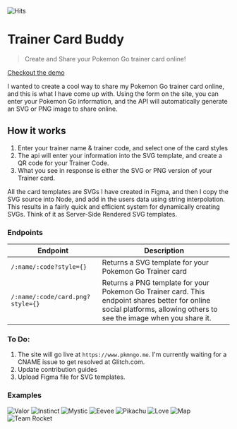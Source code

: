 ![Hits](https://hitcounter.pythonanywhere.com/count/tag.svg?url=https%3A%2F%2Fgithub.com%2Fimmannino%2Fpkmngo.me)

# Trainer Card Buddy

> Create and Share your Pokemon Go trainer card online!

[Checkout the demo](https://www.pkmngo.me/demo)

I wanted to create a cool way to share my Pokemon Go trainer card online, and this is what I have come up with. Using the form on the site, you can enter your Pokemon Go information, and the API will automatically generate an SVG or PNG image to share online.

## How it works
1. Enter your trainer name & trainer code, and select one of the card styles
2. The api will enter your information into the SVG template, and create a QR code for your Trainer Code.
3. What you see in response is either the SVG or PNG version of your Trainer card.

All the card templates are SVGs I have created in Figma, and then I copy the SVG source into Node, and add in the users data using string interpolation. This results in a fairly quick and efficient system for dynamically creating SVGs. Think of it as Server-Side Rendered SVG templates.

### Endpoints
| Endpoint | Description |
| -------- | ----------- |
| `/:name/:code?style={}` | Returns a SVG template for your Pokemon Go Trainer card |
| `/:name/:code/card.png?style={}` | Returns a PNG template for your Pokemon Go Trainer card. This endpoint shares better for online social platforms, allowing others to see the image when you share it. |


### To Do:

1. The site will go live at `https://www.pkmngo.me`. I'm currently waiting for a CNAME issue to get resolved at Glitch.com.
2. Update contribution guides
3. Upload Figma file for SVG templates.


### Examples
![Valor](https://www.pkmngo.me/Valor/0414-5988-7356/card.svg?style=valor)
![Instinct](https://www.pkmngo.me/Instinct/0414-5988-7356/card.svg?style=instinct)
![Mystic](https://www.pkmngo.me/Mystic/0414-5988-7356/card.svg?style=mystic)
![Eevee](https://www.pkmngo.me/Eevee/0414-5988-7356/card.svg?style=eevee)
![Pikachu](https://www.pkmngo.me/Pikachu/0414-5988-7356/card.svg?style=pikachu)
![Love](https://www.pkmngo.me/Love/0414-5988-7356/card.svg?style=love)
![Map](https://www.pkmngo.me/Map/0414-5988-7356/card.svg?style=map)
![Team Rocket](https://www.pkmngo.me/Team%20Rocket%20Dark/0414-5988-7356/card.svg?style=rocketDark)


